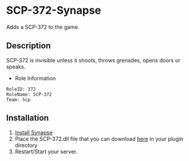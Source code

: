 # SCP-372-Synapse
Adds a SCP-372 to the game.
## Description

SCP-372 is invisible unless it shoots, throws grenades, opens doors or speaks.

- Role Information
```
RoleID: 372
RoleName: SCP-372
Team: Scp
```

## Installation
1. [Install Synapse](https://docs.synapsesl.xyz/setup/setup)
2. Place the  SCP-372.dll file that you can download [here](https://github.com/Cwaniaak/SCP-372-Synapse/releases/latest) in your plugin directory
3. Restart/Start your server.
